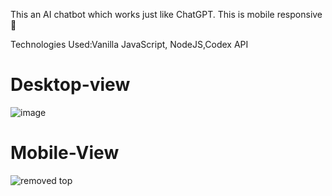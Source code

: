 This an AI chatbot which works just like ChatGPT. This is mobile responsive 📲

Technologies Used:Vanilla JavaScript, NodeJS,Codex API

# Desktop-view
 ![image](https://user-images.githubusercontent.com/111693417/212560844-40837b4f-c2a9-4888-8d7f-9bd1e15cdf30.png)
 
 # Mobile-View
 ![removed top](https://user-images.githubusercontent.com/111693417/215325572-51d6bb9a-39d1-4862-b5e7-261e82a6ebb7.jpg)

 



